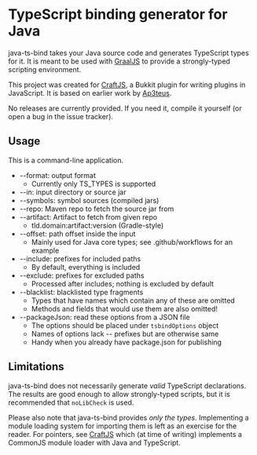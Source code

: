 # TypeScript binding generator for Java
java-ts-bind takes your Java source code and generates TypeScript types for it.
It is meant to be used with [GraalJS](https://github.com/oracle/graaljs)
to provide a strongly-typed scripting environment.

This project was created for [CraftJS](https://github.com/Valtakausi/craftjs),
a Bukkit plugin for writing plugins in JavaScript. It is based on earlier work
by [Ap3teus](https://github.com/Ap3teus).

No releases are currently provided. If you need it, compile it yourself
(or open a bug in the issue tracker).

## Usage
This is a command-line application.

* --format: output format
  * Currently only TS_TYPES is supported
* --in: input directory or source jar
* --symbols: symbol sources (compiled jars)
* --repo: Maven repo to fetch the source jar from
* --artifact: Artifact to fetch from given repo
  * tld.domain:artifact:version (Gradle-style)
* --offset: path offset inside the input
  * Mainly used for Java core types; see .github/workflows for an example
* --include: prefixes for included paths
  * By default, everything is included
* --exclude: prefixes for excluded paths
  * Processed after includes; nothing is excluded by default
* --blacklist: blacklisted type fragments
  * Types that have names which contain any of these are omitted
  * Methods and fields that would use them are also omitted!
* --packageJson: read these options from a JSON file
  * The options should be placed under `tsbindOptions` object
  * Names of options lack -- prefixes but are otherwise same
  * Handy when you already have package.json for publishing

## Limitations
java-ts-bind does not necessarily generate *valid* TypeScript declarations.
The results are good enough to allow strongly-typed scripts, but it is
recommended that `noLibCheck` is used.

Please also note that java-ts-bind provides *only the types*. Implementing
a module loading system for importing them is left as an exercise for the
reader. For pointers, see [CraftJS](https://github.com/Valtakausi/craftjs)
which (at time of writing) implements a CommonJS module loader with
Java and TypeScript.